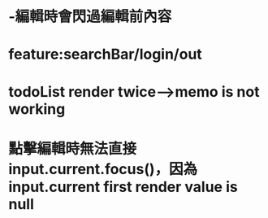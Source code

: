 
# -編輯時會閃過編輯前內容
# feature:searchBar/login/out
# todoList render twice-->memo is not working
# 點擊編輯時無法直接input.current.focus()，因為input.current first render value is null
